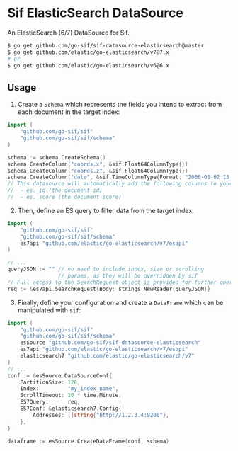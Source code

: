 # Sif ElasticSearch DataSource

An ElasticSearch (6/7) DataSource for Sif.

```bash
$ go get github.com/go-sif/sif-datasource-elasticsearch@master
$ go get github.com/elastic/go-elasticsearch/v7@7.x
# or
$ go get github.com/elastic/go-elasticsearch/v6@6.x
```

## Usage

1. Create a `Schema` which represents the fields you intend to extract from each document in the target index:

```go
import (
	"github.com/go-sif/sif"
	"github.com/go-sif/sif/schema"
)

schema := schema.CreateSchema()
schema.CreateColumn("coords.x", &sif.Float64ColumnType{})
schema.CreateColumn("coords.z", &sif.Float64ColumnType{})
schema.CreateColumn("date", &sif.TimeColumnType{Format: "2006-01-02 15:04:05"})
// This datasource will automatically add the following columns to your schema:
//  - es._id (the document id)
//  - es._score (the document score)
```

2. Then, define an ES query to filter data from the target index:

```go
import (
	"github.com/go-sif/sif"
	"github.com/go-sif/sif/schema"
	es7api "github.com/elastic/go-elasticsearch/v7/esapi"
)

// ...
queryJSON := "" // no need to include index, size or scrolling
				// params, as they will be overridden by sif
// Full access to the SearchRequest object is provided for further query customization
req := &es7api.SearchRequest{Body: strings.NewReader(queryJSON)}
```

3. Finally, define your configuration and create a `DataFrame` which can be manipulated with `sif`:

```go
import (
	"github.com/go-sif/sif"
	"github.com/go-sif/sif/schema"
	esSource "github.com/go-sif/sif-datasource-elasticsearch"
	es7api "github.com/elastic/go-elasticsearch/v7/esapi"
	elasticsearch7 "github.com/elastic/go-elasticsearch/v7"
)
// ...
conf := &esSource.DataSourceConf{
	PartitionSize: 128,
	Index:         "my_index_name",
	ScrollTimeout: 10 * time.Minute,
	ES7Query:      req,
	ES7Conf: &elasticsearch7.Config{
		Addresses: []string{"http://1.2.3.4:9200"},
	},
}

dataframe := esSource.CreateDataFrame(conf, schema)
```
